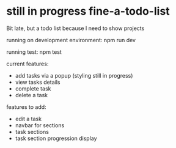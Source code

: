 # **still in progress** fine-a-todo-list
 Bit late, but a todo list because I need to show projects
 
running on development environment:
npm run dev

running test:
npm test
 
 current features:
 - add tasks via a popup (styling still in progress)
 - view tasks details
 - complete task
 - delete a task

features to add:
- edit a task
- navbar for sections
- task sections
- task section progression display
